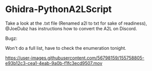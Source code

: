 # Ghidra-PythonA2LScript
Take a look at the .txt file (Renamed a2l to txt for sake of readiness), @JoeDubz has instructions how to convert the A2L on Discord.



Bugz:

Won't do a full list, have to check the enumeration tonight.


https://user-images.githubusercontent.com/56798159/155758805-e93b12c3-cea1-4eab-9a0b-f1fc3ecd9507.mov

